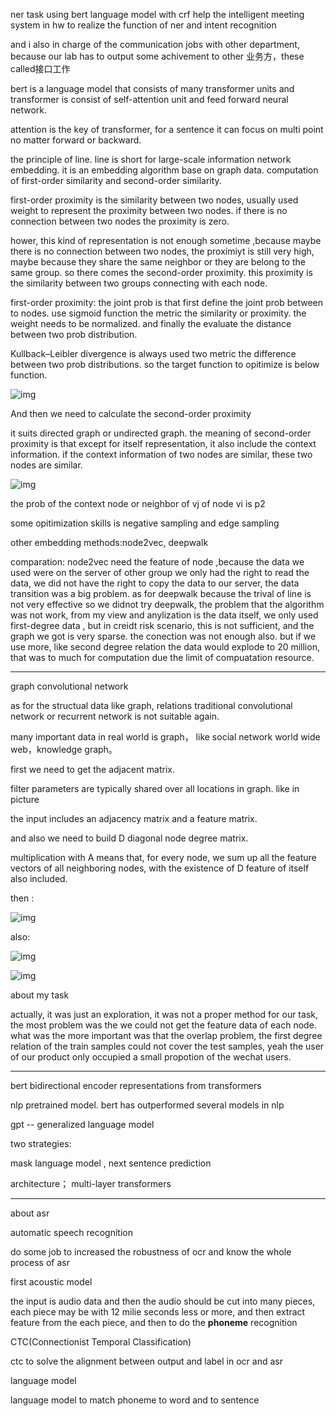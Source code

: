 ner task using bert language model with crf help the intelligent meeting system in hw to realize the function of ner and intent recognition

and i also in charge of the communication jobs with other department, because our lab has to output some achivement to other 业务方，these called接口工作



bert is a language model that consists of many transformer units and transformer is consist of self-attention unit and feed forward neural network.

attention is the key of transformer, for a sentence it can focus on multi point no matter forward or backward.



the principle of line. line is short for large-scale information network embedding. it is an embedding algorithm base on graph data. computation of first-order similarity and second-order similarity.

first-order proximity is the similarity between two nodes, usually used weight to represent the proximity between two nodes. if there is no connection between two nodes the proximity is zero.

hower, this kind of representation is not enough sometime ,because maybe there is no connection between two nodes, the proximiyt is still very high, maybe because they share the same neighbor or they are belong to the same group. so there comes the second-order proximity. this proximity is the similarity between two groups connecting with each node.

first-order proximity: the joint prob is that first define the joint prob between to nodes. use sigmoid function the metric the similarity or proximity. the weight needs to be normalized. and finally the evaluate the distance between two prob distribution.

Kullback–Leibler divergence is always used two metric the difference between two prob distributions. so the target function to opitimize is below function.

![img](file:///C:/Users/x00508557/AppData/Roaming/eSpace_Desktop/UserData/x00508557/imagefiles/827F74E8-F6B8-4C63-A522-296858224673.png)  

And then we need to calculate the second-order proximity

it suits directed graph or undirected graph. the meaning of second-order proximity is that except for itself representation, it also include the context information. if the context information of two nodes are similar, these two nodes are similar.

![img](file:///C:/Users/x00508557/AppData/Roaming/eSpace_Desktop/UserData/x00508557/imagefiles/7BCC53BA-8B70-4EEE-B5C1-83F41D1B4C56.png)

the prob of the context node or neighbor of vj of node vi is p2

some opitimization skills is negative sampling and edge sampling

other embedding methods:node2vec, deepwalk

comparation: node2vec need the feature of node ,because the data we used were on the server of other group we only had the right to read the data, we did not have the right to copy the data to our server, the data transition was a big problem. as for deepwalk because the trival of line is not very effective so we didnot try deepwalk, the problem that the algorithm was not work, from my view and anylization is the data itself, we only used first-degree data , but in creidt risk scenario, this is not sufficient, and the graph we got is very sparse. the conection was not enough also. but if we use more, like second degree relation the data would explode to 20 million, that was to much for computation due the limit of compuatation resource.

------

graph convolutional network

as for the structual data like graph, relations traditional convolutional network or recurrent network is not suitable again.

many important data in real world is graph， like social network world wide web，knowledge graph。

first we need to get the adjacent matrix.

filter parameters are typically shared over all locations in graph. like in picture

the input includes an adjacency matrix and a feature matrix.

and also we need to build D diagonal node degree matrix.

multiplication with A means that, for every node, we sum up all the feature vectors of all neighboring nodes, with the existence of D feature of itself also included.

then :

![img](file:///C:/Users/x00508557/AppData/Roaming/eSpace_Desktop/UserData/x00508557/imagefiles/08F8979C-C696-4CEF-9A85-FFB62B919BD4.png)

also:

![img](file:///C:/Users/x00508557/AppData/Roaming/eSpace_Desktop/UserData/x00508557/imagefiles/147C5132-6EA8-440A-9496-D377693BF022.png)

![img](file:///C:/Users/x00508557/AppData/Roaming/eSpace_Desktop/UserData/x00508557/imagefiles/51AC7F98-A5C1-4C38-985F-D670395583A1.png)

about my task

actually, it was just an exploration, it was not a proper method for our task, the most problem was the we could not get the feature data of each node. what was the more important was that the overlap problem, the first degree relation of the train samples could not cover the test samples, yeah the user of our product only occupied a small propotion of the wechat users.

------

bert bidirectional encoder representations from transformers

nlp pretrained model. bert has outperformed several models in nlp

gpt -- generalized language model

two strategies:

mask language model , next sentence prediction

architecture； multi-layer transformers

------

about asr

automatic speech recognition

do some job to increased the robustness of ocr and know the whole process of asr

first acoustic model

the input is audio data  and then the audio should be cut into many pieces, each piece may be with 12 milie seconds  less or more, and then extract feature from the each piece, and then to do the **phoneme** recognition

CTC(Connectionist Temporal Classification)

ctc to solve the alignment between output and label in ocr and asr 

language model

language model to match phoneme to word and to sentence





